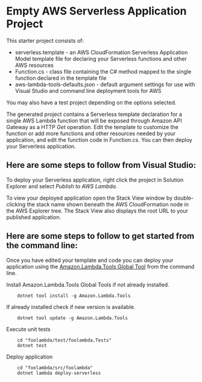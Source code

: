 # Empty AWS Serverless Application Project

This starter project consists of:
* serverless.template - an AWS CloudFormation Serverless Application Model template file for declaring your Serverless functions and other AWS resources
* Function.cs - class file containing the C# method mapped to the single function declared in the template file
* aws-lambda-tools-defaults.json - default argument settings for use with Visual Studio and command line deployment tools for AWS

You may also have a test project depending on the options selected.

The generated project contains a Serverless template declaration for a single AWS Lambda function that will be exposed through Amazon API Gateway as a HTTP *Get* operation. Edit the template to customize the function or add more functions and other resources needed by your application, and edit the function code in Function.cs. You can then deploy your Serverless application.

## Here are some steps to follow from Visual Studio:

To deploy your Serverless application, right click the project in Solution Explorer and select *Publish to AWS Lambda*.

To view your deployed application open the Stack View window by double-clicking the stack name shown beneath the AWS CloudFormation node in the AWS Explorer tree. The Stack View also displays the root URL to your published application.

## Here are some steps to follow to get started from the command line:

Once you have edited your template and code you can deploy your application using the [Amazon.Lambda.Tools Global Tool](https://github.com/aws/aws-extensions-for-dotnet-cli#aws-lambda-amazonlambdatools) from the command line.

Install Amazon.Lambda.Tools Global Tools if not already installed.
```
    dotnet tool install -g Amazon.Lambda.Tools
```

If already installed check if new version is available.
```
    dotnet tool update -g Amazon.Lambda.Tools
```

Execute unit tests
```
    cd "foolambda/test/foolambda.Tests"
    dotnet test
```

Deploy application
```
    cd "foolambda/src/foolambda"
    dotnet lambda deploy-serverless
```
